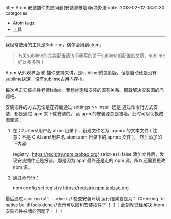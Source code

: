 title: Atom 安装插件失败问题(安装源被墙)解决办法
date: 2018-02-02 08:31:30
categories:
- Atom
tags:
- 工具
---

我经常使用的工具是Sublime，偶尔会用到atom。

<!-- more -->

>有关sublime的完美配置请访问我写的关于sublime的配置的文章。sublime好处多多哦！

Atom 从外观界面 和 插件支持来讲，是sublime的包裹版。但是启动还是没有sublime快速，没有sublime占用内存小。

每次点击安装插件老师failed。我想肯定和安装的源有关系。那就解决安装源的问题吧。

安装插件的方式无论是在界面通过 settings >> Install 还是 通过命令行方式安装，都是通过 apm 来下载安装的。
而 apm 的安装源总是被墙。此时可以切换成淘宝源：

1. 在 C:\Users\用户名\.atom 目录下，新建文件名为 .apmrc 的文本文件 ( 注意：不是 C:\Users\用户名\.atom\.apm 目录下的.apmrc 文件 )， 然后添加如下内容:

    registry=https://registry.npm.taobao.org/
    strict-ssl=false
添加文件后，发现安装插件还是报错，那是因为 apm 最终还是走的 npm 源，所以还需要更改 npm 源。
2. 通过命令行：

    npm config set registry https://registry.npm.taobao.org

最后通过 ` apm install --check ` // 检查安装环境
运行结果要是为：
Checking for native build tools done //表示可以顺利安装插件了
！！！此刻就已经解决 Atom 安装插件被墙的问题了！！！

